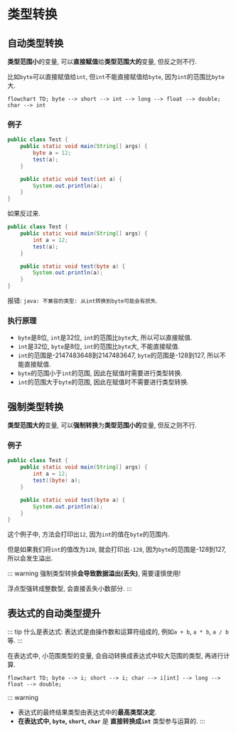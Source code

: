 # 类型转换

## 自动类型转换

**类型范围小**的变量, 可以**直接赋值**给**类型范围大的**变量, 但反之则不行.

比如`byte`可以直接赋值给`int`, 但`int`不能直接赋值给`byte`, 因为`int`的范围比`byte`大.

```mermaid
flowchart TD; byte --> short --> int --> long --> float --> double; char --> int
```

### 例子

```java
public class Test {
    public static void main(String[] args) {
        byte a = 12;
        test(a);
    }

    public static void test(int a) {
        System.out.println(a);
    }
}
```

如果反过来.

```java
public class Test {
    public static void main(String[] args) {
        int a = 12;
        test(a);
    }

    public static void test(byte a) {
        System.out.println(a);
    }
}
```

报错: `java: 不兼容的类型: 从int转换到byte可能会有损失`.

### 执行原理

* `byte`是8位, `int`是32位, `int`的范围比`byte`大, 所以可以直接赋值.
* `int`是32位, `byte`是8位, `int`的范围比`byte`大, 不能直接赋值.
* `int`的范围是-2147483648到2147483647, `byte`的范围是-128到127, 所以不能直接赋值.
* `byte`的范围小于`int`的范围, 因此在赋值时需要进行类型转换.
* `int`的范围大于`byte`的范围, 因此在赋值时不需要进行类型转换.

## 强制类型转换

**类型范围大的**变量, 可以**强制转换**为**类型范围小的**变量, 但反之则不行.

### 例子

```java
public class Test {
    public static void main(String[] args) {
        int a = 12;
        test((byte) a);
    }

    public static void test(byte a) {
        System.out.println(a);
    }
}
```

这个例子中, 方法会打印出`12`, 因为`int`的值在`byte`的范围内.

但是如果我们将`int`的值改为`128`, 就会打印出`-128`, 因为`byte`的范围是-128到127, 所以会发生溢出.

::: warning
强制类型转换**会导致数据溢出(丢失)**, 需要谨慎使用!

浮点型强转成整数型, 会直接丢失小数部分.
:::

## 表达式的自动类型提升

::: tip
什么是表达式: 表达式是由操作数和运算符组成的, 例如`a + b`, `a * b`, `a / b`等.
:::

在表达式中, 小范围类型的变量, 会自动转换成表达式中较大范围的类型, 再进行计算.

```mermaid
flowchart TD; byte --> i; short --> i; char --> i[int] --> long --> float --> double;
```

::: warning
* 表达式的最终结果类型由表达式中的**最高类型决定**.
* **在表达式中, `byte`, `short`, `char`** 是 **直接转换成`int`** 类型参与运算的.
:::
